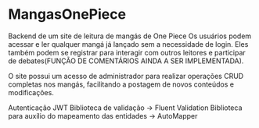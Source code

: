 # MangasOnePiece

Backend de um site de leitura de mangás de One Piece
Os usuários podem acessar e ler qualquer mangá já lançado sem a necessidade de login.
Eles também podem se registrar para interagir com outros leitores e participar de debates(FUNÇÃO DE COMENTÁRIOS AINDA A SER IMPLEMENTADA).

O site possui um acesso de administrador para realizar operações CRUD completas nos mangás, facilitando a postagem de novos conteúdos e modificações.

Autenticação JWT
Biblioteca de validação -> Fluent Validation
Biblioteca para auxílio do mapeamento das entidades -> AutoMapper

